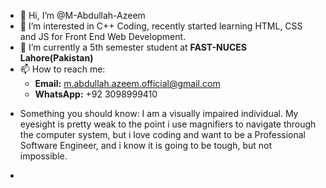 - 👋 Hi, I’m @M-Abdullah-Azeem
- 👀 I’m interested in C++ Coding, recently started learning HTML, CSS and JS for Front End Web Development.
- 🌱 I’m currently a 5th semester student at <b>FAST-NUCES Lahore(Pakistan)</b>
- 📫 How to reach me:
  - <b>Email:</b> m.abdullah.azeem.official@gmail.com
  - <b>WhatsApp:</b> +92 3098999410

* Something you should know: I am a visually impaired individual. My eyesight is pretty weak to the point i use magnifiers to navigate through the computer system, but i love coding and want to be a Professional Software Engineer, and i know it is going to be tough, but not impossible.
- 

